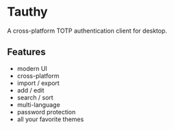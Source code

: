# Tauthy

A cross-platform TOTP authentication client for desktop.

## Features
- modern UI
- cross-platform
- import / export
- add / edit
- search / sort
- multi-language
- password protection
- all your favorite themes
